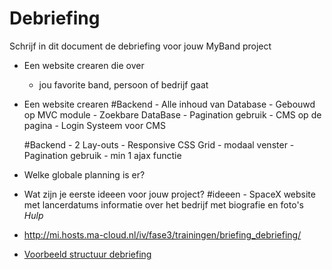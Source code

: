 # Debriefing

Schrijf in dit document de debriefing voor jouw MyBand project

* Een website crearen die over
    - jou favorite band, persoon of bedrijf gaat

* Een website crearen
    #Backend
      - Alle inhoud van Database
      - Gebouwd op MVC module
      - Zoekbare DataBase
      - Pagination gebruik
      - CMS op de pagina
      - Login Systeem voor CMS
     
     #Backend
           - 2 Lay-outs
           - Responsive CSS Grid
           - modaal venster
           - Pagination gebruik
           - min 1 ajax functie
           
* Welke globale planning is er?

* Wat zijn je eerste ideeen voor jouw project?
    #ideeen
          - SpaceX website met lancerdatums informatie over 
          het bedrijf met biografie en foto's
*Hulp*
* http://mi.hosts.ma-cloud.nl/iv/fase3/trainingen/briefing_debriefing/
* [Voorbeeld structuur debriefing](http://members.quicknet.nl/p.devries1/OpzetDebriefing.pdf)
